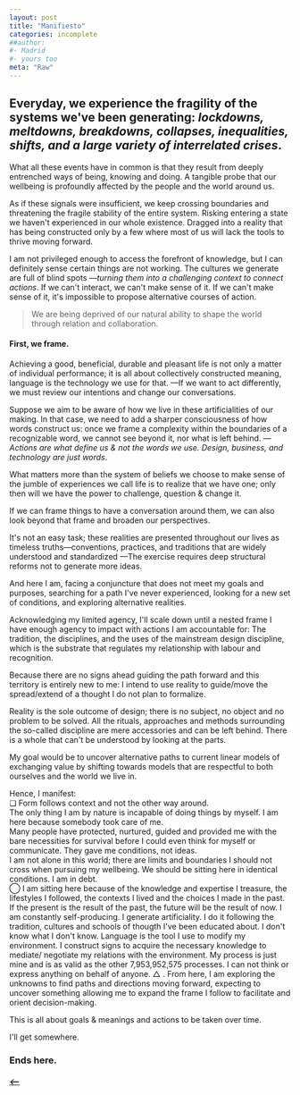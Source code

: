 ```yaml
---
layout: post
title: "Manifiesto"
categories: incomplete
##author:
#- Madrid
#- yours too
meta: "Raw"
---
```


## Everyday, we experience the fragility of the systems we've been generating: *lockdowns, meltdowns, breakdowns, collapses, inequalities, shifts, and a large variety of interrelated crises*.

What all these events have in common is that they result from deeply entrenched ways of being, knowing and doing. A tangible probe that our wellbeing is profoundly affected by the people and the world around us. 

As if these signals were insufficient, we keep crossing boundaries and threatening the fragile stability of the entire system. Risking entering a state we haven't experienced in our whole existence. Dragged into a reality that has being constructed only by a few where most of us will lack the tools to thrive moving forward.

I am not privileged enough to access the forefront of knowledge, but I can definitely sense certain things are not working. The cultures we generate are full of blind spots —*turning them into a challenging context to connect actions*. If we can't interact, we can't make sense of it. If we can't make sense of it, it's impossible to propose alternative courses of action. 

> We are being deprived of our natural ability to shape the world through relation and collaboration.

#### First, we frame.
Achieving a good, beneficial, durable and pleasant life is not only a matter of individual performance; it is all about collectively constructed meaning, language is the technology we use for that. —If we want to act differently, we must review our intentions and change our conversations. 

Suppose we aim to be aware of how we live in these artificialities of our making. In that case, we need to add a sharper consciousness of how words construct us: once we frame a complexity within the boundaries of a recognizable word, we cannot see beyond it, nor what is left behind. 
*—Actions are what define us & not the words we use. Design, business, and technology are just words*. 

What matters more than the system of beliefs we choose to make sense of the jumble of experiences we call life is to realize that we have one; only then will we have the power to challenge, question & change it.

If we can frame things to have a conversation around them, we can also look beyond that frame and broaden our perspectives.  

It's not an easy task; these realities are presented throughout our lives as timeless truths—conventions, practices, and traditions that are widely understood and standardized —The exercise requires deep structural reforms not to generate more ideas. 

And here I am, facing a conjuncture that does not meet my goals and purposes, searching for a path I've never experienced, looking for a new set of conditions, and exploring alternative realities. 

Acknowledging my limited agency, I'll scale down until a nested frame I have enough agency to impact with actions I am accountable for: The tradition, the disciplines, and the uses of the mainstream design discipline, which is the substrate that regulates my relationship with labour and recognition.

Because there are no signs ahead guiding the path forward and this territory is entirely new to me: I intend to use reality to guide/move the spread/extend of a thought I do not plan to formalize. 

Reality is the sole outcome of design; there is no subject, no object and no problem to be solved. All the rituals, approaches and methods surrounding the so-called discipline are mere accessories and can be left behind. There is a whole that can't be understood by looking at the parts.

My goal would be to uncover alternative paths to current linear models of exchanging value by shifting towards models that are respectful to both ourselves and the world we live in. 

Hence, I manifest:   
❏ 
Form follows context and not the other way around.    
The only thing I am by nature is incapable of doing things by myself. I am here because somebody took care of me.   
Many people have protected, nurtured, guided and provided me with the bare necessities for survival before I could even think for myself or communicate. They gave me conditions, not ideas.  
I am not alone in this world; there are limits and boundaries I should not cross when pursuing my wellbeing. We should be sitting here in identical conditions. 
I am in debt.   
◯
I am sitting here because of the knowledge and expertise I treasure, the lifestyles I followed, the contexts I lived and the choices I made in the past. If the present is the result of the past, the future will be the result of now.
I am constantly self-producing. 
I generate artificiality. I do it following the tradition, cultures and schools of thougth I've been educated about. I don't know what I don't know.
Language is the tool I use to modify my environment. I construct signs to acquire the necessary knowledge to mediate/ negotiate my relations with the environment. My process is just mine and is as valid as the other 7,953,952,575 processes. 
I can not think or express anything on behalf of anyone. 
△
	. From here, I am exploring the unknowns to find paths and directions moving forward, expecting to uncover something allowing me to expand the frame I follow to facilitate and orient decision-making.

This is all about goals & meanings and actions to be taken over time. 

I'll get somewhere. 

### Ends here.


##### [⟵](/../../incomplete/index.html)
